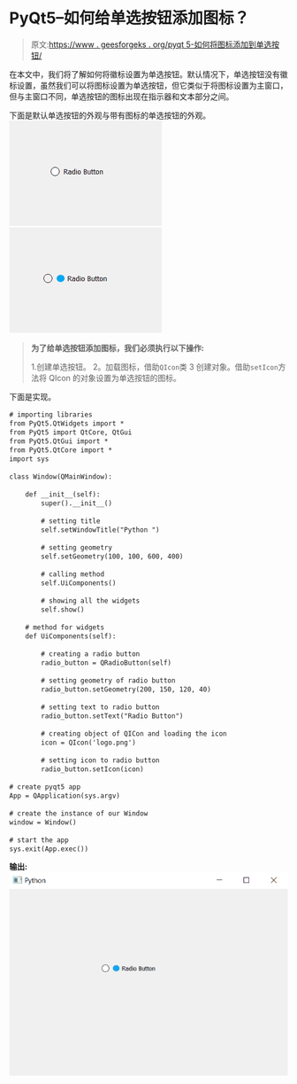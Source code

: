 # PyQt5–如何给单选按钮添加图标？

> 原文:[https://www . geesforgeks . org/pyqt 5-如何将图标添加到单选按钮/](https://www.geeksforgeeks.org/pyqt5-how-to-add-icon-to-radio-button/)

在本文中，我们将了解如何将徽标设置为单选按钮。默认情况下，单选按钮没有徽标设置，虽然我们可以将图标设置为单选按钮，但它类似于将图标设置为主窗口，但与主窗口不同，单选按钮的图标出现在指示器和文本部分之间。

下面是默认单选按钮的外观与带有图标的单选按钮的外观。
![](img/26f12d3b00f8ec3e8a636091aec6c414.png) ![](img/c43eedbd0a58e9e6a69fe5833381cf4a.png)

> **为了给单选按钮添加图标，我们必须执行以下操作:**
> 
> 1.创建单选按钮。
> 2。加载图标，借助`QIcon`类
> 3 创建对象。借助`setIcon`方法将 QIcon 的对象设置为单选按钮的图标。

下面是实现。

```
# importing libraries
from PyQt5.QtWidgets import * 
from PyQt5 import QtCore, QtGui
from PyQt5.QtGui import * 
from PyQt5.QtCore import * 
import sys

class Window(QMainWindow):

    def __init__(self):
        super().__init__()

        # setting title
        self.setWindowTitle("Python ")

        # setting geometry
        self.setGeometry(100, 100, 600, 400)

        # calling method
        self.UiComponents()

        # showing all the widgets
        self.show()

    # method for widgets
    def UiComponents(self):

        # creating a radio button
        radio_button = QRadioButton(self)

        # setting geometry of radio button
        radio_button.setGeometry(200, 150, 120, 40)

        # setting text to radio button
        radio_button.setText("Radio Button")

        # creating object of QICon and loading the icon
        icon = QIcon('logo.png')

        # setting icon to radio button
        radio_button.setIcon(icon)

# create pyqt5 app
App = QApplication(sys.argv)

# create the instance of our Window
window = Window()

# start the app
sys.exit(App.exec())
```

**输出:**
![](img/6e3b03c1b64aae125f97cb1318411cfd.png)